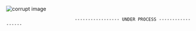 
![corrupt image](https://github.com/msaad1999/LOST/blob/master/assets/jump.gif)

                              ----------------- UNDER PROCESS ------------------
